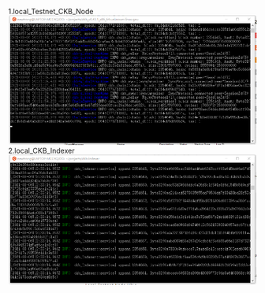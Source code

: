 1.local_Testnet_CKB_Node
![avatar](1_local_Testnet_CKB_Node.png)
2.local_CKB_Indexer
![avatar](2_local_CKB_Indexer.png)
